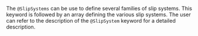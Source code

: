 The `@SlipSystems` can be use to define several families of slip
systems. This keyword is followed by an array defining the various
slip systems. The user can refer to the description of the
`@SlipSystem` keyword for a detailed description.

